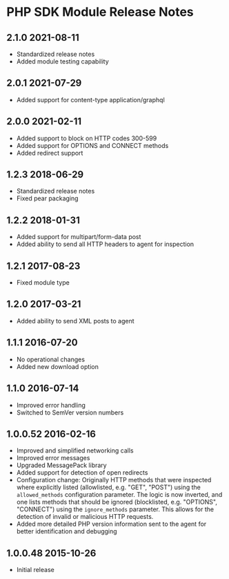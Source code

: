 # PHP SDK Module Release Notes

## 2.1.0 2021-08-11

* Standardized release notes
* Added module testing capability 

## 2.0.1 2021-07-29

* Added support for content-type application/graphql

## 2.0.0 2021-02-11

* Added support to block on HTTP codes 300-599
* Added support for OPTIONS and CONNECT methods
* Added redirect support

## 1.2.3 2018-06-29

* Standardized release notes
* Fixed pear packaging

## 1.2.2 2018-01-31

* Added support for multipart/form-data post
* Added ability to send all HTTP headers to agent for inspection

## 1.2.1 2017-08-23

* Fixed module type

## 1.2.0 2017-03-21

* Added ability to send XML posts to agent

## 1.1.1 2016-07-20

* No operational changes
* Added new download option

## 1.1.0 2016-07-14

* Improved error handling
* Switched to SemVer version numbers

## 1.0.0.52 2016-02-16

* Improved and simplified networking calls
* Improved error messages
* Upgraded MessagePack library
* Added support for detection of open redirects
* Configuration change: Originally HTTP methods that were inspected
  where explicitly listed (allowlisted, e.g. "GET", "POST") using the
  `allowed_methods` configuration parameter. The logic is now
  inverted, and one lists methods that should be ignored (blocklisted,
  e.g. "OPTIONS", "CONNECT") using the `ignore_methods`
  parameter. This allows for the detection of invalid or malicious
  HTTP requests.
* Added more detailed PHP version information sent to the agent for better
  identification and debugging

## 1.0.0.48 2015-10-26

* Initial release
